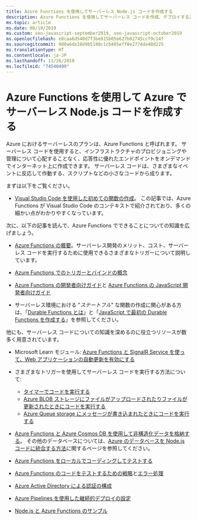 ```yaml
---
title: Azure Functions を使用してサーバーレス Node.js コードを作成する
description: Azure Functions を使用してサーバーレス コードを作成、デプロイする方法についてのガイダンス。
ms.topic: article
ms.date: 08/19/2019
ms.custom: seo-javascript-september2019, seo-javascript-october2019
ms.openlocfilehash: e8caa6d540d7f3be815b05e627b82745ccf9c14f
ms.sourcegitcommit: 9d0a6de18d9b5180c1cb485eff8e2774de48d225
ms.translationtype: HT
ms.contentlocale: ja-JP
ms.lasthandoff: 11/26/2019
ms.locfileid: "74540499"
---
```

# <a name="use-azure-functions-to-write-serverless-nodejs-code-on-azure"></a>Azure Functions を使用して Azure でサーバーレス Node.js コードを作成する

Azure におけるサーバーレスのプランは、Azure Functions と呼ばれます。 サーバーレス コードを使用すると、インフラストラクチャのプロビジョニングや管理について心配することなく、応答性に優れたエンドポイントをオンデマンドでインターネット上に作成できます。 サーバーレス コードは、さまざまなイベントに反応して作動する、スクリプトなどの小さなコードから成ります。 

まずは以下をご覧ください。

- [Visual Studio Code を使用した初めての関数の作成](/azure/azure-functions/functions-create-first-function-vs-code)。 この記事では、Azure Functions が Visual Studio Code のコンテキストで紹介されており、多くの細かい点がわかりやすくなっています。

次に、以下の記事を読んで、Azure Functions でできることについての知識を広げましょう。

- [Azure Functions の概要](/azure/azure-functions/functions-overview)。サーバーレス開発のメリット、コスト、サーバーレス コードを実行するために使用できるさまざまなトリガーについて説明しています。

- [Azure Functions でのトリガーとバインドの概念](/azure/azure-functions/functions-triggers-bindings)

- [Azure Functions の開発者向けガイド](/azure/azure-functions/functions-reference)と [Azure Functions の JavaScript 開発者向けガイド](/azure/azure-functions/functions-reference-node)

- サーバーレス環境における "*ステートフル*" な関数の作成に関心がある方は、「[Durable Functions とは](/azure/azure-functions/durable/durable-functions-overview)」と「[JavaScript で最初の Durable Functions を作成する](/azure/azure-functions/durable/quickstart-js-vscode)」を参照してください。

他にも、サーバーレス コードについての知識を深めるのに役立つリソースが数多く用意されています。

- Microsoft Learn モジュール: [Azure Functions と SignalR Service を使って、Web アプリケーションの自動更新を有効にする](https://docs.microsoft.com/learn/modules/automatic-update-of-a-webapp-using-azure-functions-and-signalr/)

- さまざまなトリガーを使用してサーバーレス コードを実行する方法について:

  - [タイマーでコードを実行する](/azure/azure-functions/functions-create-scheduled-function)
  - [Azure BLOB ストレージにファイルがアップロードされたりファイルが更新されたときにコードを実行する](/azure/storage/blobs/storage-upload-process-images?tabs=nodejsv10)
  - [Azure Queue storage にメッセージが書き込まれたときにコードを実行する](/azure/azure-functions/functions-create-storage-queue-triggered-function)

- [Azure Functions と Azure Cosmos DB を使用して非構造化データを格納する](/azure/azure-functions/functions-integrate-store-unstructured-data-cosmosdb.md?tabs=javascript)。 その他のデータベースについては、[Azure のデータベースを Node.js コードに統合する方法](node-howto-integrate-databases.md)に関するページを参照してください。

- [Azure Functions をローカルでコーディングしてテストする](/azure/azure-functions/functions-develop-local)

- [Azure Functions のコードをテストするための戦略](/azure/azure-functions/functions-test-a-function)と[エラー処理](/azure/azure-functions/functions-bindings-error-pages)

- [Azure Active Directory による認証の構成](/azure/app-service/configure-authentication-provider-aad.md?toc=%2fazure%2fazure-functions%2ftoc.json)

- [Azure Pipelines を使用した継続的デプロイの設定](/azure/azure-functions/functions-how-to-azure-devops)

- [Node.js と Azure Functions のサンプル](/samples/browse/?languages=javascript%2Cnodejs&products=azure-functions)
